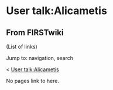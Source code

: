 # User talk:Alicametis

## From FIRSTwiki

(List of links)

Jump to: navigation, search

< [User talk:Alicametis](/index.php?title=User_talk:Alicametis&redirect=no "User talk:Alicametis")

No pages link to here.
